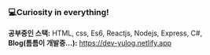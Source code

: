### 💻Curiosity in everything!

**공부중인 스택:** HTML, css, Es6, Reactjs, Nodejs, Express, C#, 
</br>
**Blog(틈틈이 개발중...):** https://dev-yulog.netlify.app
